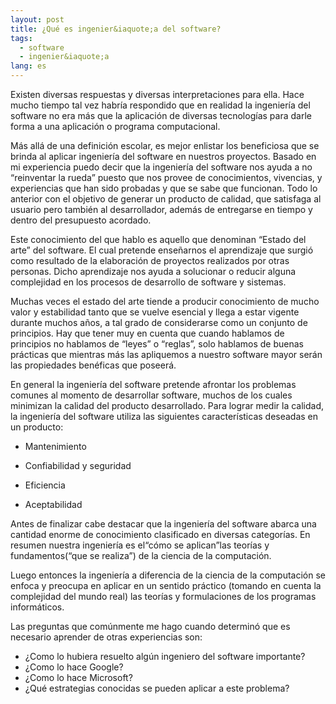 ```yaml
---
layout: post
title: ¿Qué es ingenier&iaquote;a del software?
tags:
  - software
  - ingenier&iaquote;a
lang: es
---
```


Existen diversas respuestas y diversas interpretaciones para ella. Hace mucho tiempo tal vez habría respondido que en realidad la ingeniería del software no era más que la aplicación de diversas tecnologías para darle forma a una aplicación o programa computacional.

Más allá de una definición escolar, es mejor enlistar los beneficiosa que se brinda al aplicar ingeniería del software en nuestros proyectos. Basado en mi experiencia puedo decir que la ingeniería del software nos ayuda a no “reinventar la rueda” puesto que nos provee de conocimientos, vivencias, y experiencias que han sido probadas y que se sabe que funcionan. Todo lo anterior con el objetivo de generar un producto de calidad, que satisfaga al usuario pero también al desarrollador, además de entregarse en tiempo y dentro del presupuesto acordado.

Este conocimiento del que hablo es aquello que denominan “Estado del arte” del software. El cual pretende enseñarnos el aprendizaje que surgió como resultado de la elaboración de proyectos realizados por otras personas. Dicho aprendizaje nos ayuda a solucionar o reducir alguna complejidad en los procesos de desarrollo de software y sistemas.

Muchas veces el estado del arte tiende a producir conocimiento de mucho valor y estabilidad tanto que se vuelve esencial y llega a estar vigente durante muchos años, a tal grado de considerarse como un conjunto de principios. Hay que tener muy en cuenta que cuando hablamos de principios no hablamos de “leyes” o “reglas”, solo hablamos de buenas prácticas que mientras más las apliquemos a nuestro software mayor serán las propiedades benéficas que poseerá.

En general la ingeniería del software pretende afrontar los problemas comunes al momento de desarrollar software, muchos de los cuales minimizan la calidad del producto desarrollado. Para lograr medir la calidad, la ingeniería del software utiliza las siguientes características deseadas en un producto:

* Mantenimiento

* Confiabilidad y seguridad

* Eficiencia

* Aceptabilidad



Antes de finalizar cabe destacar que la ingeniería del software abarca una cantidad enorme de conocimiento clasificado en diversas categorías. En resumen nuestra ingeniería es el“cómo se aplican”las teorías y fundamentos\(“que se realiza”\) de la ciencia de la computación.

Luego entonces la ingeniería a diferencia de la ciencia de la computación se enfoca y preocupa en aplicar en un sentido práctico \(tomando en cuenta la complejidad del mundo real\) las teorías y formulaciones de los programas informáticos. 

Las preguntas que comúnmente me hago cuando determinó que es necesario aprender de otras experiencias son:



* ¿Como lo hubiera resuelto algún ingeniero del software importante?
* ¿Como lo hace Google?
* ¿Como lo hace Microsoft?
* ¿Qué estrategias conocidas se pueden aplicar a este problema?



